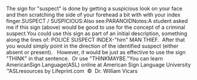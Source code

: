 The sign for "suspect" is done by getting a suspicious 
			look on your face and then scratching the side of your forehead a bit 
			with with your index finger.SUSPECT / SUSPICIOUS:Also see:PARANOIDNotes:A student asked me if this sign (above) would be good to use for 
			the concept of a criminal suspect.You could use this sign as part of an initial description, something 
			along the lines of: POLICE SUSPECT INDEX-"him" MAN THIEF.  
			After that you would simply point in the direction of the identified 
			suspect (either absent or present).   However, it would be 
			just as effective to use the sign "THINK" 
			in that sentence.  Or use "THINKMAYBE."You can learn 
		AmericanSign 
		Language(ASL) online at American Sign Language University ™ASLresources by Lifeprint.com  ©  Dr. William Vicars